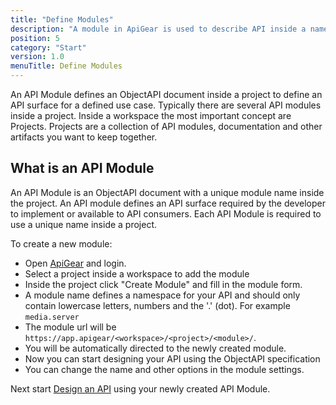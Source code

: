 ```yaml
---
title: "Define Modules"
description: "A module in ApiGear is used to describe API inside a namespace"
position: 5
category: "Start"
version: 1.0
menuTitle: Define Modules
---
```


An API Module defines an ObjectAPI document inside a project to define an API surface for a defined use case. Typically there are several API modules inside a project. Inside a workspace the most important concept are Projects. Projects are a collection of API modules, documentation and other artifacts you want to keep together.

## What is an API Module

An API Module is an ObjectAPI document with a unique module name inside the project. An API module defines an API surface required by the developer to implement or available to API consumers. Each API Module is required to use a unique name inside a project. 

To create a new module:

- Open [ApiGear](https://app.apigear.io) and login.
- Select a project inside a workspace to add the module
- Inside the project click "Create Module" and fill in the module form.
- A module name defines a namespace for your API and should only contain lowercase letters, numbers and the '.' (dot). For example `media.server`
- The module url will be `https://app.apigear/<workspace>/<project>/<module>/`.
- You will be automatically directed to the newly created module.
- Now you can start designing your API using the ObjectAPI specification
- You can change the name and other options in the module settings.

Next start [Design an API](design) using your newly created API Module.
